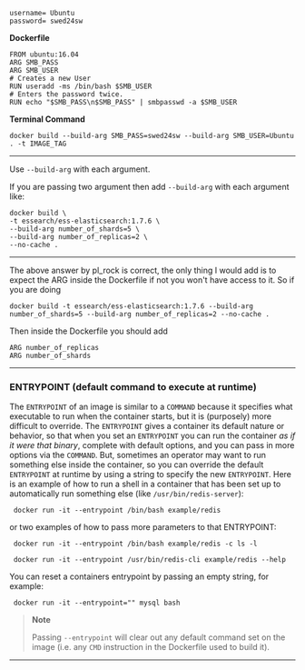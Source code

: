 ```
username= Ubuntu
password= swed24sw
```

**Dockerfile**

```
FROM ubuntu:16.04
ARG SMB_PASS
ARG SMB_USER
# Creates a new User
RUN useradd -ms /bin/bash $SMB_USER
# Enters the password twice.
RUN echo "$SMB_PASS\n$SMB_PASS" | smbpasswd -a $SMB_USER
```

**Terminal Command**

`docker build --build-arg SMB_PASS=swed24sw --build-arg SMB_USER=Ubuntu . -t IMAGE_TAG`
____
Use `--build-arg` with each argument.

If you are passing two argument then add `--build-arg` with each argument like:

```
docker build \
-t essearch/ess-elasticsearch:1.7.6 \
--build-arg number_of_shards=5 \
--build-arg number_of_replicas=2 \
--no-cache .
```
____
The above answer by pl_rock is correct, the only thing I would add is to expect the ARG inside the Dockerfile if not you won't have access to it. So if you are doing

```
docker build -t essearch/ess-elasticsearch:1.7.6 --build-arg number_of_shards=5 --build-arg number_of_replicas=2 --no-cache .
```

Then inside the Dockerfile you should add

```
ARG number_of_replicas
ARG number_of_shards
```
____
### ENTRYPOINT (default command to execute at runtime)[](https://docs.docker.com/engine/reference/run/#entrypoint-default-command-to-execute-at-runtime)

The `ENTRYPOINT` of an image is similar to a `COMMAND` because it specifies what executable to run when the container starts, but it is (purposely) more difficult to override. The `ENTRYPOINT` gives a container its default nature or behavior, so that when you set an `ENTRYPOINT` you can run the container _as if it were that binary_, complete with default options, and you can pass in more options via the `COMMAND`. But, sometimes an operator may want to run something else inside the container, so you can override the default `ENTRYPOINT` at runtime by using a string to specify the new `ENTRYPOINT`. Here is an example of how to run a shell in a container that has been set up to automatically run something else (like `/usr/bin/redis-server`):

```
 docker run -it --entrypoint /bin/bash example/redis
```

or two examples of how to pass more parameters to that ENTRYPOINT:

```
 docker run -it --entrypoint /bin/bash example/redis -c ls -l
```

```
 docker run -it --entrypoint /usr/bin/redis-cli example/redis --help
```

You can reset a containers entrypoint by passing an empty string, for example:

```
 docker run -it --entrypoint="" mysql bash
```

> **Note**
> 
> Passing `--entrypoint` will clear out any default command set on the image (i.e. any `CMD` instruction in the Dockerfile used to build it).
_____
